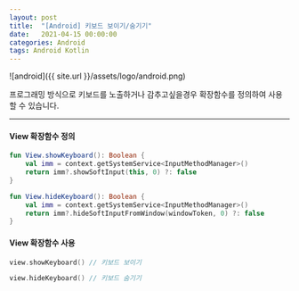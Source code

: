 ```yaml
---
layout: post
title:  "[Android] 키보드 보이기/숨기기"
date:   2021-04-15 00:00:00
categories: Android
tags: Android Kotlin
---
```


![android]({{ site.url }}/assets/logo/android.png)

프로그래밍 방식으로 키보드를 노출하거나 감추고싶을경우 확장함수를 정의하여 사용할 수 있습니다.

***

#### View 확장함수 정의

```kotlin
fun View.showKeyboard(): Boolean {
    val imm = context.getSystemService<InputMethodManager>()
    return imm?.showSoftInput(this, 0) ?: false
}

fun View.hideKeyboard(): Boolean {
    val imm = context.getSystemService<InputMethodManager>()
    return imm?.hideSoftInputFromWindow(windowToken, 0) ?: false
}
```

#### View 확장함수 사용
```kotlin
view.showKeyboard() // 키보드 보이기

view.hideKeyboard() // 키보드 숨기기
```